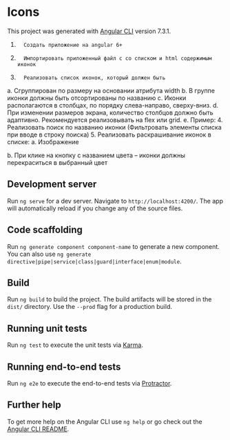 # Icons

This project was generated with [Angular CLI](https://github.com/angular/angular-cli) version 7.3.1.
1.       Создать приложение на angular 6+
2.       Импортировать приложенный файл с со списком и html содержимым иконок
3.       Реализовать список иконок, который должен быть
a.       Сгруппирован по размеру на основании атрибута width
b.       В группе иконки должны быть отсортированы по названию
c.       Иконки располагаются в столбцах, по порядку слева-направо, сверху-вниз.
d.       При изменении размеров экрана, количество столбцов должно быть адаптивно. Рекомендуется реализовывать на flex или grid.
e.       Пример:
4.       Реализовать поиск по названию иконки (Фильтровать элементы списка при вводе в строку поиска)
5.       Реализовать раскрашивание иконок в списке:
a.       Изображение

b.       При клике на кнопку с названием цвета – иконки должны перекраситься в выбранный цвет

## Development server

Run `ng serve` for a dev server. Navigate to `http://localhost:4200/`. The app will automatically reload if you change any of the source files.

## Code scaffolding

Run `ng generate component component-name` to generate a new component. You can also use `ng generate directive|pipe|service|class|guard|interface|enum|module`.

## Build

Run `ng build` to build the project. The build artifacts will be stored in the `dist/` directory. Use the `--prod` flag for a production build.

## Running unit tests

Run `ng test` to execute the unit tests via [Karma](https://karma-runner.github.io).

## Running end-to-end tests

Run `ng e2e` to execute the end-to-end tests via [Protractor](http://www.protractortest.org/).

## Further help

To get more help on the Angular CLI use `ng help` or go check out the [Angular CLI README](https://github.com/angular/angular-cli/blob/master/README.md).
